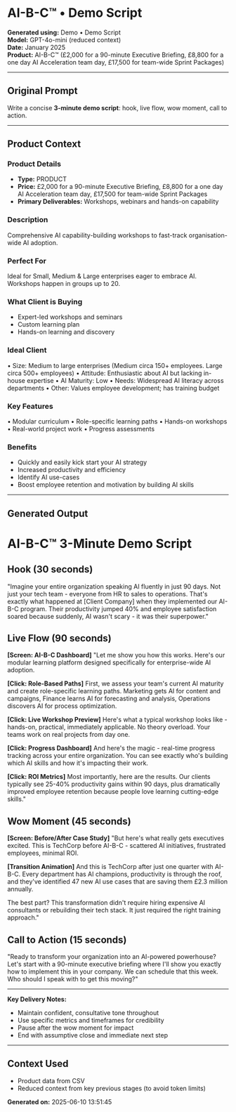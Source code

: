 # AI-B-C™ • Demo Script

**Generated using:** Demo • Demo Script  
**Model:** GPT-4o-mini (reduced context)  
**Date:** January 2025  
**Product:** AI-B-C™ (£2,000 for a 90-minute Executive Briefing, £8,800 for a one day AI Acceleration team day, £17,500 for team-wide Sprint Packages)

---

## Original Prompt

Write a concise **3-minute demo script**: hook, live flow, wow moment, call to action.

---

## Product Context

### **Product Details**

- **Type:** PRODUCT
- **Price:** £2,000 for a 90-minute Executive Briefing, £8,800 for a one day AI Acceleration team day, £17,500 for team-wide Sprint Packages
- **Primary Deliverables:** Workshops, webinars and hands-on capability

### **Description**

Comprehensive AI capability-building workshops to fast-track organisation-wide AI adoption.

### **Perfect For**

Ideal for Small, Medium & Large enterprises eager to embrace AI. Workshops happen in groups up to 20.

### **What Client is Buying**

- Expert-led workshops and seminars
- Custom learning plan
- Hands-on learning and discovery

### **Ideal Client**

• Size: Medium to large enterprises (Medium circa 150+ employees. Large circa 500+ employees)
• Attitude: Enthusiastic about AI but lacking in-house expertise
• AI Maturity: Low
• Needs: Widespread AI literacy across departments
• Other: Values employee development; has training budget

### **Key Features**

• Modular curriculum
• Role-specific learning paths
• Hands-on workshops
• Real-world project work
• Progress assessments

### **Benefits**

- Quickly and easily kick start your AI strategy
- Increased productivity and efficiency
- Identify AI use-cases
- Boost employee retention and motivation by building AI skills

---

## Generated Output

# AI-B-C™ 3-Minute Demo Script

## Hook (30 seconds)

"Imagine your entire organization speaking AI fluently in just 90 days. Not just your tech team - everyone from HR to sales to operations. That's exactly what happened at [Client Company] when they implemented our AI-B-C program. Their productivity jumped 40% and employee satisfaction soared because suddenly, AI wasn't scary - it was their superpower."

## Live Flow (90 seconds)

**[Screen: AI-B-C Dashboard]**
"Let me show you how this works. Here's our modular learning platform designed specifically for enterprise-wide AI adoption.

**[Click: Role-Based Paths]**
First, we assess your team's current AI maturity and create role-specific learning paths. Marketing gets AI for content and campaigns, Finance learns AI for forecasting and analysis, Operations discovers AI for process optimization.

**[Click: Live Workshop Preview]**
Here's what a typical workshop looks like - hands-on, practical, immediately applicable. No theory overload. Your teams work on real projects from day one.

**[Click: Progress Dashboard]**
And here's the magic - real-time progress tracking across your entire organization. You can see exactly who's building which AI skills and how it's impacting their work.

**[Click: ROI Metrics]**
Most importantly, here are the results. Our clients typically see 25-40% productivity gains within 90 days, plus dramatically improved employee retention because people love learning cutting-edge skills."

## Wow Moment (45 seconds)

**[Screen: Before/After Case Study]**
"But here's what really gets executives excited. This is TechCorp before AI-B-C - scattered AI initiatives, frustrated employees, minimal ROI.

**[Transition Animation]**
And this is TechCorp after just one quarter with AI-B-C. Every department has AI champions, productivity is through the roof, and they've identified 47 new AI use cases that are saving them £2.3 million annually.

The best part? This transformation didn't require hiring expensive AI consultants or rebuilding their tech stack. It just required the right training approach."

## Call to Action (15 seconds)

"Ready to transform your organization into an AI-powered powerhouse? Let's start with a 90-minute executive briefing where I'll show you exactly how to implement this in your company. We can schedule that this week. Who should I speak with to get this moving?"

---

**Key Delivery Notes:**

- Maintain confident, consultative tone throughout
- Use specific metrics and timeframes for credibility
- Pause after the wow moment for impact
- End with assumptive close and immediate next step

---

## Context Used

- Product data from CSV
- Reduced context from key previous stages (to avoid token limits)

**Generated on:** 2025-06-10 13:51:45
